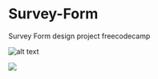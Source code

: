# Survey-Form
Survey Form design project freecodecamp


![alt text](https://raw.githubusercontent.com/Gio-commits/Survey-Form/blob/master/SurveyForm.png)

<img src="https://raw.githubusercontent.com/Gio-commits/Survey-Form/blob/master/SurveyForm.png?raw=true" />
